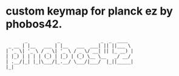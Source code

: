 # custom keymap for planck ez by phobos42.
```
       _           _               _  _  ____  
 _ __ | |__   ___ | |__   ___  ___| || ||___ \ 
| '_ \| '_ \ / _ \| '_ \ / _ \/ __| || |_ __) |
| |_) | | | | (_) | |_) | (_) \__ \__   _/ __/ 
| .__/|_| |_|\___/|_.__/ \___/|___/  |_||_____|
|_|
```
